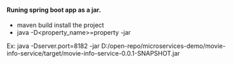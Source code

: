 #### Runing spring boot app as a jar.
* maven build install the project
* java -D<property_name>=property -jar <path to jar>
 
Ex: java -Dserver.port=8182 -jar D:/open-repo/microservices-demo/movie-info-service/target/movie-info-service-0.0.1-SNAPSHOT.jar


